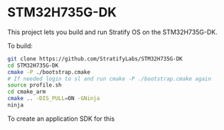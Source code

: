 # STM32H735G-DK

This project lets you build and run Stratify OS on the STM32H735G-DK.

To build:

```sh
git clone https://github.com/StratifyLabs/STM32H735G-DK
cd STM32H735G-DK
cmake -P ./bootstrap.cmake
# If needed login to sl and run cmake -P ./bootstrap.cmake again
source profile.sh
cd cmake_arm
cmake .. -DIS_PULL=ON -GNinja
ninja
```

To create an application SDK for this 

